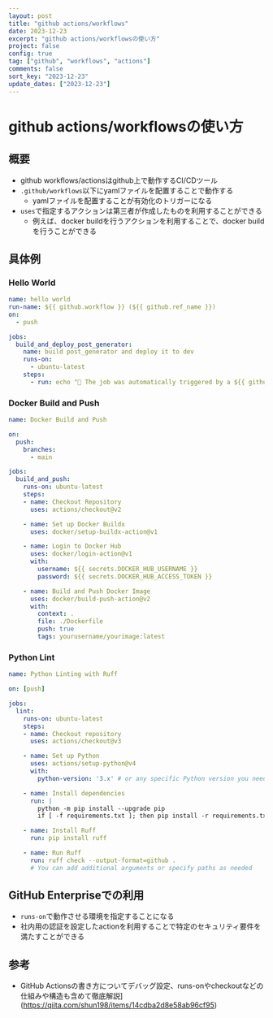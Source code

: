 ```yaml
---
layout: post
title: "github actions/workflows"
date: 2023-12-23
excerpt: "github actions/workflowsの使い方"
project: false
config: true
tag: ["github", "workflows", "actions"]
comments: false
sort_key: "2023-12-23"
update_dates: ["2023-12-23"]
---
```


# github actions/workflowsの使い方

## 概要
 - github workflows/actionsはgithub上で動作するCI/CDツール
 - `.github/workflows`以下にyamlファイルを配置することで動作する
   - yamlファイルを配置することが有効化のトリガーになる
 - `uses`で指定するアクションは第三者が作成したものを利用することができる
   - 例えば、docker buildを行うアクションを利用することで、docker buildを行うことができる

## 具体例

### Hello World

```yaml
name: hello world
run-name: ${{ github.workflow }} (${{ github.ref_name }})
on:
  - push

jobs:
  build_and_deploy_post_generator:
    name: build post_generator and deploy it to dev
    runs-on:
      - ubuntu-latest
    steps:
      - run: echo "🎉 The job was automatically triggered by a ${{ github.event_name }} event."
```

### Docker Build and Push

```yaml
name: Docker Build and Push

on:
  push:
    branches:
      - main

jobs:
  build_and_push:
    runs-on: ubuntu-latest
    steps:
    - name: Checkout Repository
      uses: actions/checkout@v2

    - name: Set up Docker Buildx
      uses: docker/setup-buildx-action@v1

    - name: Login to Docker Hub
      uses: docker/login-action@v1
      with:
        username: ${{ secrets.DOCKER_HUB_USERNAME }}
        password: ${{ secrets.DOCKER_HUB_ACCESS_TOKEN }}

    - name: Build and Push Docker Image
      uses: docker/build-push-action@v2
      with:
        context: .
        file: ./Dockerfile
        push: true
        tags: yourusername/yourimage:latest
```

### Python Lint

```yaml
name: Python Linting with Ruff

on: [push]

jobs:
  lint:
    runs-on: ubuntu-latest
    steps:
    - name: Checkout repository
      uses: actions/checkout@v3

    - name: Set up Python
      uses: actions/setup-python@v4
      with:
        python-version: '3.x' # or any specific Python version you need

    - name: Install dependencies
      run: |
        python -m pip install --upgrade pip
        if [ -f requirements.txt ]; then pip install -r requirements.txt; fi

    - name: Install Ruff
      run: pip install ruff

    - name: Run Ruff
      run: ruff check --output-format=github .
      # You can add additional arguments or specify paths as needed
```

## GitHub Enterpriseでの利用
 - `runs-on`で動作させる環境を指定することになる
 - 社内用の認証を設定したactionを利用することで特定のセキュリティ要件を満たすことができる

## 参考
 - GitHub Actionsの書き方についてデバッグ設定、runs-onやcheckoutなどの仕組みや構造も含めて徹底解説](https://qiita.com/shun198/items/14cdba2d8e58ab96cf95)
